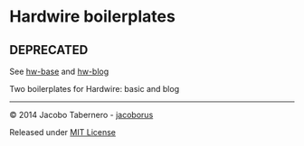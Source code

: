 Hardwire boilerplates
=====================

DEPRECATED
----------

See [hw-base](https://github.com/jacoborus/hw-base) and [hw-blog](https://github.com/jacoborus/hw-blog)


Two boilerplates for Hardwire: basic and blog

---

© 2014 Jacobo Tabernero - [jacoborus](https://github.com/jacoborus)

Released under [MIT License](https://raw.github.com/jacoborus/hardwire/master/LICENSE)

